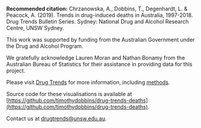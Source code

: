 **Recommended citation:** Chrzanowska, A., Dobbins, T., Degenhardt, L. & Peacock, A. (2019). Trends in drug-induced deaths in Australia, 1997-2018. Drug Trends Bulletin Series. Sydney: National Drug and Alcohol Research Centre, UNSW Sydney.

This work was supported by funding from the Australian Government under the Drug and Alcohol Program.

We gratefully acknowledge Lauren Moran and Nathan Bonamy from the Australian Bureau of Statistics for their assistance in providing data for this project.

Please visit [Drug Trends](https://ndarc.med.unsw.edu.au/program/drug-trends) for more information, including [methods](https://ndarc.med.unsw.edu.au/resource/trends-drug-induced-deaths-australia-1997-2018).

Source code for these visualisations is available at [https://github.com/timothydobbins/drug-trends-deaths](https://github.com/timothydobbins/drug-trends-deaths).

Contact us at [drugtrends@unsw.edu.au](mailto:drugtrends@unsw.edu.au).
